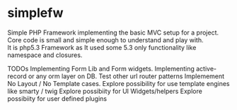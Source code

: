 simplefw
========

Simple PHP Framework implementing the basic MVC setup for a project. Core code is small and simple enough to understand and play with.  
It is php5.3 Framework as It used some 5.3 only functionality like namespace and closures.

TODOs
Implementing Form Lib and Form widgets.
Implementing active-record or any orm layer on DB.
Test other url router patterns
Implemement No Layout / No Template cases.
Explore possibility for use template engines like smarty / twig
Explore possibiity for UI Widgets/helpers
Explore possibiity for user defined plugins

